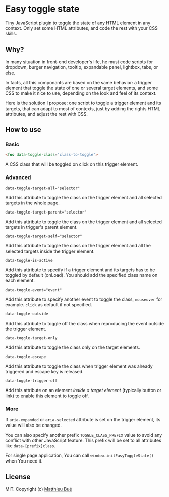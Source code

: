 # Easy toggle state

Tiny JavaScript plugin to toggle the state of any HTML element in any context. Only set some HTML attributes, and code the rest with your CSS skills.

## Why?

In many situation in front-end developer's life, he must code scripts for dropdown, burger navigation, tooltip, expandable panel, lightbox, tabs, or else.

In facts, all this componants are based on the same behavior: a trigger element that toggle the state of one or several target elements, and some CSS to make it nice to use, depending on the look and feel of its context.

Here is the solution I propose: one script to toggle a trigger element and its targets, that can adapt to most of contexts, just by adding the rights HTML attributes, and adjust the rest with CSS.

## How to use

### Basic

```html
<foo data-toggle-class="class-to-toggle">
```
A CSS class that will be toggled on click on this trigger element.

###	Advanced

```
data-toggle-target-all="selector"
```
Add this attribute to toggle the class on the trigger element and all selected targets in the whole page.

```
data-toggle-target-parent="selector"
```
Add this attribute to toggle the class on the trigger element and all selected targets in trigger's parent element.

```
data-toggle-target-self="selector"
```
Add this attribute to toggle the class on the trigger element and all the selected targets inside the trigger element.

```
data-toggle-is-active
```
Add this attribute to specify if a trigger element and its targets has to be toggled by default (onLoad). You should add the specified class name on each element.

```
data-toggle-event="event"
```
Add this attribute to specify another event to toggle the class, ``mouseover`` for example. ``click`` as default if not specified.

```
data-toggle-outside
```
Add this attribute to toggle off the class when reproducing the event outside the trigger element.

```
data-toggle-target-only
```
Add this attribute to toggle the class only on the target elements.

```
data-toggle-escape
```
Add this attribute to toggle the class when trigger element was already triggered and escape key is released.

```
data-toggle-trigger-off
```
Add this attribute on an element *inside a target element* (typically button or link) to enable this element to toggle off.

### More

If ``aria-expanded`` or ``aria-selected`` attribute is set on the trigger element, its value will also be changed.

You can also specify another prefix ``TOGGLE_CLASS_PREFIX`` value to avoid any conflict with other JavaScript feature. This prefix will be set to all attributes like ``data-[prefix]class``.

For single page application, You can call ``window.initEasyToggleState()`` when You need it.

## License

MIT. Copyright (c) [Matthieu Bué](https://twikito.com)
